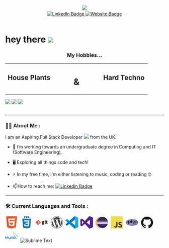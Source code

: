 <div id="header" align="center">
  <img src="https://media4.giphy.com/media/v1.Y2lkPTc5MGI3NjExZnJoY3UzbXI1bWV2NGdmdm9vNXYxZzE5b241c2F4Z3dib3RoY2dyayZlcD12MV9pbnRlcm5hbF9naWZfYnlfaWQmY3Q9cw/5eLDrEaRGHegx2FeF2/giphy.gif" width="100"/>
</div>
<div id="badges" align="center">
  <a href="www.linkedin.com/in/hayden-scott-19088059" target="_blank" rel="noopener noreferrer">
  <img src="https://img.shields.io/badge/linkedIn-blue?style=for-the-badge&logo=LinkedIn&logoColor=white" alt="LinkedIn Badge"/>
  </a>
  <a href="https://haydenscott.org/" target="_blank" rel="noopener noreferrer">
  <img src="https://img.shields.io/badge/Haydenscott.org-red?style=for-the-badge&logo=wordpress&logoColor=white" alt="Website Badge"/>
  </a>
</div>
<div id="badges" align="center">
  <img src="https://komarev.com/ghpvc/?username=Hayds97&style=flat-square&color=blue" alt=""/>
</div>
<h1>
  hey there
  <img src="https://media0.giphy.com/media/v1.Y2lkPTc5MGI3NjExM2Eyd3VqeXBiYXFxdzlmZGU1dHVuemd2aG9tbHlwbGkxb3B0YW41bCZlcD12MV9pbnRlcm5hbF9naWZfYnlfaWQmY3Q9cw/XjkOiGxmg05CadXpRf/giphy.gif" width="120px"/>
</h1>
<div align="center">
<strong>
  
###  My Hobbies...

</strong>
</div>
<table align="center" width="100%">
<tr>
<td valign="top" width="33%">
<h2 align="center"> House Plants</h2>
</td>
<td valign="top" width="33%">
<h1 align="center">&</h1>
</td>
<td valign="top" width="33%">
<h2 align="center">Hard Techno</h2>
</td>
</tr>
</table>

<div align"center">
  <span><img src="https://media0.giphy.com/media/v1.Y2lkPTc5MGI3NjExOXlnODE3MHc4NjAxMHI5b2M3MmQxYTlic3Z4anl2ZXF1aTduNHJhMSZlcD12MV9pbnRlcm5hbF9naWZfYnlfaWQmY3Q9Zw/26ufjFk8J2dGlUnkY/giphy.gif" width=33% /></span>
  <span><img src="https://media2.giphy.com/media/v1.Y2lkPTc5MGI3NjExaGZ4aHQzdndxcG5vbnY0OWllMWZud25ia3F2d3cwbGEzdTl0YTQyYSZlcD12MV9pbnRlcm5hbF9naWZfYnlfaWQmY3Q9cw/EtgTxOJPz1ATHIkbrP/giphy.gif" width=33% /></span>
  <span><img src="https://media3.giphy.com/media/v1.Y2lkPTc5MGI3NjExazh0eWx0bzRsbzltdWttMGtnczN0YXRrOGxuN3pkY2tzcnUxNGZ2ZCZlcD12MV9pbnRlcm5hbF9naWZfYnlfaWQmY3Q9Zw/elQ5RkAm90DZpirhRg/giphy.gif" width=33% /></span>
</div>
<br>
<hr>

### :man_technologist: About Me :



I am an Aspiring Full Stack Developer <img src="https://media.giphy.com/media/WUlplcMpOCEmTGBtBW/giphy.gif" width="30"> from the UK.

- :telescope: I’m working towards an undergraduate degree in Computing and IT (Software Engineering).

- 🖥️ Exploring all things code and tech!

- :zap: In my free time, I'm either listening to music, coding or reading 🤓

- :mailbox:How to reach me: [![Linkedin Badge](https://img.shields.io/badge/linkedIn-blue?style=for-the-badge&logo=LinkedIn&logoColor=white)](www.linkedin.com/in/hayden-scott-19088059)

<hr>

### :hammer_and_wrench: Current Languages and Tools :
<div>
  <img src="https://github.com/devicons/devicon/blob/master/icons/html5/html5-original.svg" title="html5" alt="HTML5" width="40" height="40"/>&nbsp;
   <img src="https://github.com/devicons/devicon/blob/master/icons/css3/css3-plain-wordmark.svg"  title="CSS3" alt="CSS" width="40" height="40"/>&nbsp;
    <img src="https://github.com/devicons/devicon/blob/master/icons/git/git-original-wordmark.svg" title="Git" **alt="Git" width="40" height="40"/>&nbsp;
      <img src="https://raw.githubusercontent.com/devicons/devicon/6910f0503efdd315c8f9b858234310c06e04d9c0/icons/wordpress/wordpress-plain.svg"  title="WordPress" **alt="WordPress" width="40" height="40"/>&nbsp;
        <img src="https://raw.githubusercontent.com/devicons/devicon/6910f0503efdd315c8f9b858234310c06e04d9c0/icons/vscode/vscode-original.svg" title="VSC" **alt="VSC" width="40" height="40"/>&nbsp;
          <img src="https://raw.githubusercontent.com/devicons/devicon/6910f0503efdd315c8f9b858234310c06e04d9c0/icons/visualstudio/visualstudio-plain.svg" title="Visual Studio" **alt="Visual Studio" width="40" height="40"/>&nbsp;
            <img src="https://raw.githubusercontent.com/devicons/devicon/6910f0503efdd315c8f9b858234310c06e04d9c0/icons/eclipse/eclipse-original.svg" title="Eclipse" **alt="Eclipse" width="40" height="40"/>&nbsp;
              <img src="https://github.com/devicons/devicon/blob/master/icons/javascript/javascript-original.svg" title="JavaScript" alt="JavaScript" width="40" height="40"/>&nbsp;
                <img src="https://raw.githubusercontent.com/devicons/devicon/6910f0503efdd315c8f9b858234310c06e04d9c0/icons/php/php-original.svg" title="PHP" alt="PHP" width="40" height="40"/>&nbsp;
                  <img src="https://raw.githubusercontent.com/devicons/devicon/6910f0503efdd315c8f9b858234310c06e04d9c0/icons/github/github-original.svg" title="GitHub" alt="GitHub" width="40" height="40"/>&nbsp;
                    <img src="https://raw.githubusercontent.com/devicons/devicon/6910f0503efdd315c8f9b858234310c06e04d9c0/icons/mysql/mysql-plain-wordmark.svg" title="MySQL" alt="MySQL" width="40" height="40"/>&nbsp;
                      <img src="https://img.icons8.com/?size=48&id=6RHskkZGRABM&format=png" title="Sublime Text" alt="Sublime Text" width="40" height="40"/>&nbsp;
                
                    
</div>

<!--
**Hayds97/Hayds97** is a ✨ _special_ ✨ repository because its `README.md` (this file) appears on your GitHub profile.

Here are some ideas to get you started:

- 🔭 I’m currently working on ...
- 🌱 I’m currently learning ...
- 👯 I’m looking to collaborate on ...
- 🤔 I’m looking for help with ...
- 💬 Ask me about ...
- 📫 How to reach me: ...
- 😄 Pronouns: ...
- ⚡ Fun fact: ...
-->
